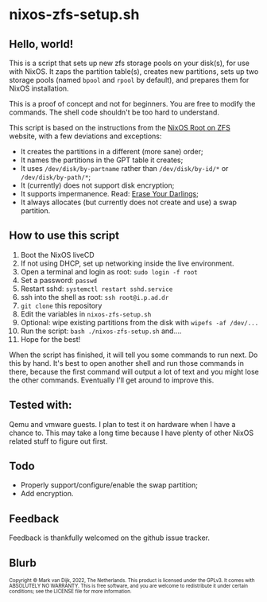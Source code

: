 # nixos-zfs-setup.sh

## Hello, world!

This is a script that sets up new zfs storage pools on your disk(s), for use
with NixOS. It zaps the partition table(s), creates new partitions, sets up two
storage pools (named `bpool` and `rpool` by default), and prepares them for
NixOS installation.

This is a proof of concept and not for beginners. You are free to modify the
commands. The shell code shouldn't be too hard to understand.

This script is based on the instructions from the [NixOS Root on
ZFS](https://openzfs.github.io/openzfs-docs/Getting%20Started/NixOS/Root%20on%20ZFS.html)
website, with a few deviations and exceptions:

* It creates the partitions in a different (more sane) order;
* It names the partitions in the GPT table it creates;
* It uses `/dev/disk/by-partname` rather than `/dev/disk/by-id/*` or `/dev/disk/by-path/*`;
* It (currently) does not support disk encryption;
* It supports impermanence. Read: [Erase Your Darlings](https://grahamc.com/blog/erase-your-darlings);
* It always allocates (but currently does not create and use) a swap partition.

## How to use this script

1.  Boot the NixOS liveCD
2.  If not using DHCP, set up networking inside the live environment.
3.  Open a terminal and login as root: `sudo login -f root`
4.  Set a password: `passwd`
5.  Restart sshd: `systemctl restart sshd.service`
6.  ssh into the shell as root: `ssh root@i.p.ad.dr`
7.  `git clone` this repository
8.  Edit the variables in `nixos-zfs-setup.sh`
9.  Optional: wipe existing partitions from the disk with `wipefs -af /dev/...`
10.  Run the script: `bash ./nixos-zfs-setup.sh` and....
11.  Hope for the best!

When the script has finished, it will tell you some commands to run next. Do
this by hand. It's best to open another shell and run those commands in there,
because the first command will output a lot of text and you might lose the
other commands. Eventually I'll get around to improve this.

## Tested with:

Qemu and vmware guests. I plan to test it on hardware when I have a chance to.
This may take a long time because I have plenty of other NixOS related stuff to
figure out first.

## Todo

* Properly support/configure/enable the swap partition;
* Add encryption.

## Feedback

Feedback is thankfully welcomed on the github issue tracker.

## Blurb

<sup><sub>Copyright © Mark van Dijk, 2022, The Netherlands.  This product is
licensed under the GPLv3. It comes with ABSOLUTELY NO WARRANTY.  This is free
software, and you are welcome to redistribute it under certain conditions; see
the LICENSE file for more information.</sub></sup>

